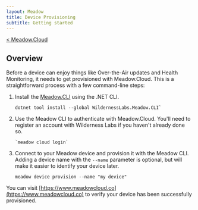```yaml
---
layout: Meadow
title: Device Provisioning
subtitle: Getting started 
---
```

[< Meadow.Cloud](../)  
## Overview
Before a device can enjoy things like Over-the-Air updates and Health Monitoring, it needs to get provisioned with Meadow.Cloud. This is a straightforward process with a few command-line steps:

1. Install the [Meadow.CLI](https://www.nuget.org/packages/WildernessLabs.Meadow.CLI) using the .NET CLI.

    ```console
    dotnet tool install --global WildernessLabs.Meadow.CLI`
    ```

1. Use the Meadow CLI to authenticate with Meadow.Cloud. You'll need to register an account with Wilderness Labs if you haven't already done so.

    ```console
    `meadow cloud login`
    ```

1. Connect to your Meadow device and provision it with the Meadow CLI. Adding a device name with the `--name` parameter is optional, but will make it easier to identify your device later.

    ```console
    meadow device provision --name "my device"
    ```

You can visit [https://www.meadowcloud.co](https://www.meadowcloud.co) to verify your device has been successfully provisioned.
